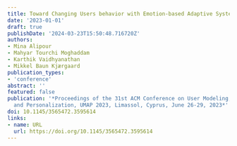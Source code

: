 ```yaml
---
title: Toward Changing Users behavior with Emotion-based Adaptive Systems
date: '2023-01-01'
draft: true
publishDate: '2024-03-23T15:50:48.716720Z'
authors:
- Mina Alipour
- Mahyar Tourchi Moghaddam
- Karthik Vaidhyanathan
- Mikkel Baun Kjærgaard
publication_types:
- 'conference'
abstract: ''
featured: false
publication: '*Proceedings of the 31st ACM Conference on User Modeling, Adaptation
  and Personalization, UMAP 2023, Limassol, Cyprus, June 26-29, 2023*'
doi: 10.1145/3565472.3595614
links:
- name: URL
  url: https://doi.org/10.1145/3565472.3595614
---
```


